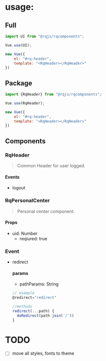 # usage:

## Full

```js
import UI from "@rqjs/rqcomponents";

Vue.use(UI);

new Vue({
    el: "#rq-header",
    template: "<RqHeader></RqHeader>"
})
```

## Package


```js
import {RqHeader} from "@rqjs/rqcomponents";

Vue.use(RqHeader);

new Vue({
    el: "#rq-header",
    template: "<RqHeader></RqHeader>"
})
```

## Components

### RqHeader

> Common Header for user logged.

#### Events

- logout

### RqPersonalCenter

> Personal center component.

#### Props

- uid: Number
  - reqiured: true

### Event

- redirect

  #### params

  - pathParams: String

  ```javascript
  // example
  @redirect="redirect"
  
  //methods
  redirect(...path) {
    doRedirect(path.join('/'))
  }
  ```

# TODO

- [ ] move all styles, fonts to theme

